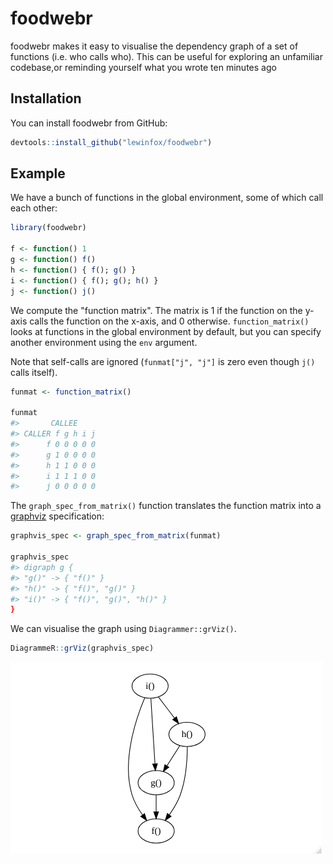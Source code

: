 # foodwebr

<!-- badges: start -->
<!-- badges: end -->

foodwebr makes it easy to visualise the dependency graph of a set of functions (i.e. who calls who).
This can be useful for exploring an unfamiliar codebase,or reminding yourself what you wrote ten
minutes ago

## Installation

You can install foodwebr from GitHub:

``` r
devtools::install_github("lewinfox/foodwebr")
```

## Example

We have a bunch of functions in the global environment, some of which call each other:

``` r
library(foodwebr)

f <- function() 1
g <- function() f()
h <- function() { f(); g() }
i <- function() { f(); g(); h() }
j <- function() j()
```

We compute the "function matrix". The matrix is 1 if the function on the y-axis calls the function
on the x-axis, and 0 otherwise. `function_matrix()` looks at functions in the global environment by
default, but you can specify another environment using the `env` argument.

Note that self-calls are ignored (`funmat["j", "j"]` is zero even though `j()` calls itself).

``` r
funmat <- function_matrix()

funmat
#>       CALLEE
#> CALLER f g h i j
#>      f 0 0 0 0 0
#>      g 1 0 0 0 0
#>      h 1 1 0 0 0
#>      i 1 1 1 0 0
#>      j 0 0 0 0 0

```

The `graph_spec_from_matrix()` function translates the function matrix into a
[graphviz](https://graphviz.org/) specification:

``` r
graphvis_spec <- graph_spec_from_matrix(funmat)

graphvis_spec
#> digraph g {
#> "g()" -> { "f()" }
#> "h()" -> { "f()", "g()" }
#> "i()" -> { "f()", "g()", "h()" }
}
```

We can visualise the graph using `Diagrammer::grViz()`.

``` r
DiagrammeR::grViz(graphvis_spec)
```
![Function dependency graph](man/figures/graph.png)
